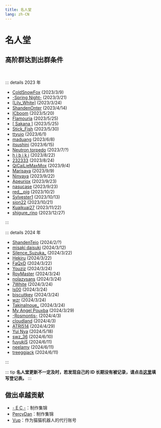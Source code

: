```yaml
---
title: 名人堂
lang: zh-CN
---
```

<!-- markdownlint-disable MD033 MD025 -->

# 名人堂

## 高阶群达到出群条件

<br/>

::: details 2023 年

- [ColdSnowFox](https://osu.ppy.sh/users/19890921) (2023/3/9)
- [-Spring Night-](https://osu.ppy.sh/users/17064371) (2023/3/21)
- [[Lily_White]](https://osu.ppy.sh/users/12749779) (2023/3/24)
- [ShandenOnter](https://osu.ppy.sh/users/13999223) (2023/4/14)
- [ICboom](https://osu.ppy.sh/users/4007552) (2023/5/20)
- [Flamouria](https://osu.ppy.sh/users/13048150) (2023/5/25)
- [[ Sakana ]](https://osu.ppy.sh/users/29825758) (2023/5/25)
- [Stick_Fish](https://osu.ppy.sh/users/13358640) (2023/5/30)
- [ttyuio](https://osu.ppy.sh/users/32679990) (2023/6/1)
- [maduang](https://osu.ppy.sh/users/29081543) (2023/6/8)
- [itsushini](https://osu.ppy.sh/users/17074316) (2023/6/15)
- [Neutron torpedo](https://osu.ppy.sh/users/24657559) (2023/7/?)
- [h i b i k i](https://osu.ppy.sh/users/16604940) (2023/8/22)
- [232333](https://osu.ppy.sh/users/7945343) (2023/8/24)
- [QiCaiLieMaxMox](https://osu.ppy.sh/users/7990368) (2023/9/4)
- [Marisaya](https://osu.ppy.sh/users/13354073) (2023/9/9)
- [Ninyaya](https://osu.ppy.sh/users/13198369) (2023/9/22)
- [Apeuriox](https://osu.ppy.sh/users/11232623) (2023/9/23)
- [nasucase](https://osu.ppy.sh/users/29046592/osu) (2023/9/23)
- [red__pig](https://osu.ppy.sh/users/15603359) (2023/10/2)
- [Sylvester1](https://osu.ppy.sh/users/25454161) (2023/10/13)
- [sion22](https://osu.ppy.sh/users/30137844) (2023/10/21)
- [Kuaikuai27](https://osu.ppy.sh/users/11444694) (2023/11/22)
- [shigure_rino](https://osu.ppy.sh/users/30137844) (2023/12/27)

:::

::: details 2024 年

- [ShandenTeio](https://osu.ppy.sh/users/25776202) (2024/2/?)
- [misaki daisuki](https://osu.ppy.sh/users/29037830) (2024/3/12)
- [Silence_Suzuka_](https://osu.ppy.sh/users/32635915) (2024/3/22)
- [Hekiru](https://osu.ppy.sh/users/16446039) (2024/3/22)
- [FaQxD](https://osu.ppy.sh/users/16834148) (2024/3/22)
- [Youziz](https://osu.ppy.sh/users/2395512) (2024/3/24)
- [RoyMaster](https://osu.ppy.sh/users/28365836) (2024/3/24)
- [nolazysans](https://osu.ppy.sh/users/15114200) (2024/3/24)
- [7White](https://osu.ppy.sh/users/17159216) (2024/3/24)
- [ls00](https://osu.ppy.sh/users/33463475) (2024/3/24)
- [biscuitkey](https://osu.ppy.sh/users/29918427) (2024/3/24)
- [wzr](https://osu.ppy.sh/users/2213247) (2024/3/24)
- [TakinaInoue_](https://osu.ppy.sh/users/14244143) (2024/3/24)
- [My Angel Pouxba](https://osu.ppy.sh/users/3046750) (2024/3/29)
- [-Rosmontis-](https://osu.ppy.sh/users/34323353) (2024/4/3)
- [cloudland](https://osu.ppy.sh/users/33634210) (2024/4/3)
- [ATRI514](https://osu.ppy.sh/users/16426513) (2024/4/29)
- [Yui Nya](https://osu.ppy.sh/users/14377425) (2024/5/18)
- [swz_36](https://osu.ppy.sh/users/28931412) (2024/6/10)
- [fuyukiS](https://osu.ppy.sh/users/32657919) (2024/6/11)
- [neelamy](https://osu.ppy.sh/users/13114667) (2024/6/11)
- [treeggjack](https://osu.ppy.sh/users/13893366) (2024/6/11)

:::

::: tip
**名人堂更新不一定及时，若发现自己的 ID 长期没有被记录，请点击[**这里**](https://docs.qq.com/form/page/DUnV4TlRPUUNTQ2FO)填写登记表。**
:::

## 做出卓越贡献

- [\- E C \-](https://osu.ppy.sh/users/13552636)：制作集锦
- [PercyDan](https://osu.ppy.sh/users/17268434)：制作集锦
- [Vup](https://osu.ppy.sh/users/19755783)：作为猫猫机器人的代行账号
